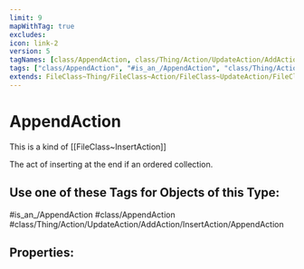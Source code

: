 ```yaml
---
limit: 9
mapWithTag: true
excludes:
icon: link-2
version: 5
tagNames: [class/AppendAction, class/Thing/Action/UpdateAction/AddAction/InsertAction/AppendAction, is_an_/AppendAction, schema-org/AppendAction]
tags: ["class/AppendAction", "#is_an_/AppendAction", "class/Thing/Action/UpdateAction/AddAction/InsertAction/AppendAction"]
extends: FileClass~Thing/FileClass~Action/FileClass~UpdateAction/FileClass~AddAction/FileClass~InsertAction
---
```


# AppendAction
This is a kind of [[FileClass~InsertAction]]

The act of inserting at the end if an ordered collection.


## Use one of these Tags for Objects of this Type:

#is_an_/AppendAction
#class/AppendAction
#class/Thing/Action/UpdateAction/AddAction/InsertAction/AppendAction

## Properties:


